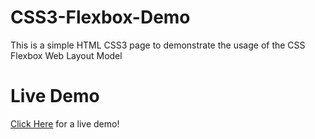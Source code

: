 # CSS3-Flexbox-Demo
This is a simple HTML CSS3 page to demonstrate the usage of the CSS Flexbox Web Layout Model

# Live Demo
<a target=”_blank” href="https://abdulbasit1993.github.io/CSS3-Flexbox-Demo">Click Here</a> for a live demo!
